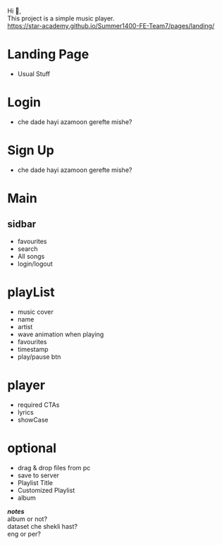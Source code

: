 Hi 👋,<br>
This project is a simple music player.<br>
https://star-academy.github.io/Summer1400-FE-Team7/pages/landing/

# Landing Page

- Usual Stuff

# Login

- che dade hayi azamoon gerefte mishe?

# Sign Up

- che dade hayi azamoon gerefte mishe?

# Main

## sidbar

- favourites
- search
- All songs
- login/logout

# playList

- music cover
- name
- artist
- wave animation when playing
- favourites
- timestamp
- play/pause btn

# player

- required CTAs
- lyrics
- showCase

# optional

- drag & drop files from pc
- save to server
- Playlist Title
- Customized Playlist
- album

**_notes_**<br>
album or not?<br>
dataset che shekli hast?<br>
eng or per?
